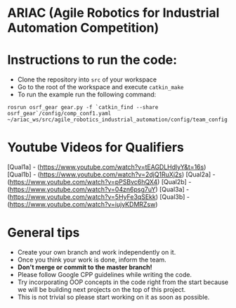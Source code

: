 # ARIAC (Agile Robotics for Industrial Automation Competition)

# Instructions to run the code:

* Clone the repository into `src` of your workspace 
* Go to the root of the workspace and execute `catkin_make`
* To run the example run the following command:
```
rosrun osrf_gear gear.py -f `catkin_find --share osrf_gear`/config/comp_conf1.yaml ~/ariac_ws/src/agile_robotics_industrial_automation/config/team_config.yaml
```
# Youtube Videos for Qualifiers
[Qual1a] -  (https://www.youtube.com/watch?v=tEAGDLHdlyY&t=16s)
[Qual1b] - (https://www.youtube.com/watch?v=2djQ1RuXj2s)
[Qual2a] - (https://www.youtube.com/watch?v=pPSBvc6hQX4)
[Qual2b] - (https://www.youtube.com/watch?v=04zn6psg7uY)
[Qual3a] - (https://www.youtube.com/watch?v=5HyFe3qSEkk)
[Qual3b] - (https://www.youtube.com/watch?v=iujyKDMRZsw)


# General tips 

* Create your own branch and work independently on it.
* Once you think your work is done, inform the team. 
* **Don't merge or commit to the master branch!**
* Please follow Google CPP guidelines while writing the code. 
* Try incorporating OOP concepts in the code right from the start because we will be building next projects on the top of this project. 
* This is not trivial so please start working on it as soon as possible.
